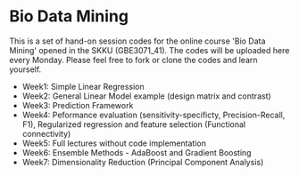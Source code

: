 # Bio Data Mining
This is a set of hand-on session codes for the online course 'Bio Data Mining' opened in the SKKU (GBE3071_41). 
The codes will be uploaded here every Monday. Please feel free to fork or clone the codes and learn yourself. 

- Week1: Simple Linear Regression
- Week2: General Linear Model example (design matrix and contrast)
- Week3: Prediction Framework
- Week4: Peformance evaluation (sensitivity-specificty, Precision-Recall, F1), Regularized regression and feature selection (Functional connectivity)
- Week5: Full lectures without code implementation
- Week6: Ensemble Methods - AdaBoost and Gradient Boosting
- Week7: Dimensionality Reduction (Principal Component Analysis)
